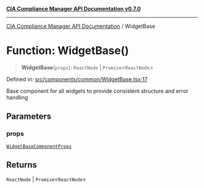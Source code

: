 [**CIA Compliance Manager API Documentation v0.7.0**](../README.md)

***

[CIA Compliance Manager API Documentation](../globals.md) / WidgetBase

# Function: WidgetBase()

> **WidgetBase**(`props`): `ReactNode` \| `Promise`\<`ReactNode`\>

Defined in: [src/components/common/WidgetBase.tsx:17](https://github.com/Hack23/cia-compliance-manager/blob/main/src/components/common/WidgetBase.tsx#L17)

Base component for all widgets to provide consistent structure and error handling

## Parameters

### props

[`WidgetBaseComponentProps`](../interfaces/WidgetBaseComponentProps.md)

## Returns

`ReactNode` \| `Promise`\<`ReactNode`\>
